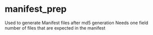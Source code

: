 # manifest_prep
Used to generate Manifest files after md5 generation 
Needs one field number of files that are expected in the manifest
